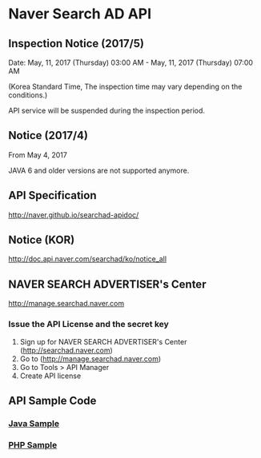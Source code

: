 # Naver Search AD API

## Inspection Notice (2017/5)

Date: May, 11, 2017 (Thursday) 03:00 AM - May, 11, 2017 (Thursday) 07:00 AM 

(Korea Standard Time, The inspection time may vary depending on the conditions.)

API service will be suspended during the inspection period.

## Notice (2017/4)
From May 4, 2017

JAVA 6 and older versions are not supported anymore.

## API Specification
http://naver.github.io/searchad-apidoc/

## Notice (KOR)
http://doc.api.naver.com/searchad/ko/notice_all

## NAVER SEARCH ADVERTISER's Center
http://manage.searchad.naver.com

### Issue the API License and the secret key

1. Sign up for NAVER SEARCH ADVERTISER's Center (http://searchad.naver.com)
2. Go to (http://manage.searchad.naver.com)
3. Go to Tools > API Manager
4. Create API license


## API Sample Code

### [Java Sample](java-sample)
### [PHP Sample](php-sample)
